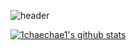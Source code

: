 ![header](https://capsule-render.vercel.app/api?type=slice&color=F8E2CF&height=300&section=header&text=ChaehyunLim%20&fontSize=100&fontcolor=363636)

[![1chaechae1's github stats](https://github-readme-stats.vercel.app/api?username=1chaechae1)](https://github.com/1chaechae1/1chaechae1)

<!--
**1chaechae1/1chaechae1** is a ✨ _special_ ✨ repository because its `README.md` (this file) appears on your GitHub profile.

Here are some ideas to get you started:

- 🔭 I’m currently working on ...
- 🌱 I’m currently learning ...
- 👯 I’m looking to collaborate on ...
- 🤔 I’m looking for help with ...
- 💬 Ask me about ...
- 📫 How to reach me: ...
- 😄 Pronouns: ...
- ⚡ Fun fact: ...
-->
